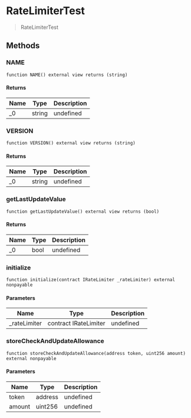 # RateLimiterTest



> RateLimiterTest





## Methods

### NAME

```solidity
function NAME() external view returns (string)
```






#### Returns

| Name | Type | Description |
|---|---|---|
| _0 | string | undefined |

### VERSION

```solidity
function VERSION() external view returns (string)
```






#### Returns

| Name | Type | Description |
|---|---|---|
| _0 | string | undefined |

### getLastUpdateValue

```solidity
function getLastUpdateValue() external view returns (bool)
```






#### Returns

| Name | Type | Description |
|---|---|---|
| _0 | bool | undefined |

### initialize

```solidity
function initialize(contract IRateLimiter _rateLimiter) external nonpayable
```





#### Parameters

| Name | Type | Description |
|---|---|---|
| _rateLimiter | contract IRateLimiter | undefined |

### storeCheckAndUpdateAllowance

```solidity
function storeCheckAndUpdateAllowance(address token, uint256 amount) external nonpayable
```





#### Parameters

| Name | Type | Description |
|---|---|---|
| token | address | undefined |
| amount | uint256 | undefined |




